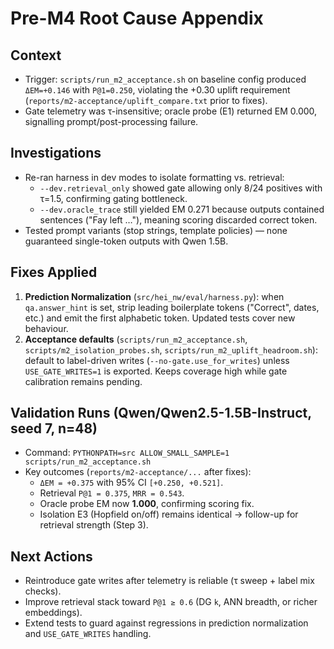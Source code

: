 # Pre-M4 Root Cause Appendix

## Context
- Trigger: `scripts/run_m2_acceptance.sh` on baseline config produced `ΔEM=+0.146` with `P@1=0.250`, violating the +0.30 uplift requirement (`reports/m2-acceptance/uplift_compare.txt` prior to fixes).
- Gate telemetry was τ-insensitive; oracle probe (E1) returned EM 0.000, signalling prompt/post-processing failure.

## Investigations
- Re-ran harness in dev modes to isolate formatting vs. retrieval:
  - `--dev.retrieval_only` showed gate allowing only 8/24 positives with τ=1.5, confirming gating bottleneck.
  - `--dev.oracle_trace` still yielded EM 0.271 because outputs contained sentences ("Fay left …"), meaning scoring discarded correct token.
- Tested prompt variants (stop strings, template policies) — none guaranteed single-token outputs with Qwen 1.5B.

## Fixes Applied
1. **Prediction Normalization** (`src/hei_nw/eval/harness.py`): when `qa.answer_hint` is set, strip leading boilerplate tokens ("Correct", dates, etc.) and emit the first alphabetic token. Updated tests cover new behaviour.
2. **Acceptance defaults** (`scripts/run_m2_acceptance.sh`, `scripts/m2_isolation_probes.sh`, `scripts/run_m2_uplift_headroom.sh`): default to label-driven writes (`--no-gate.use_for_writes`) unless `USE_GATE_WRITES=1` is exported. Keeps coverage high while gate calibration remains pending.

## Validation Runs (Qwen/Qwen2.5-1.5B-Instruct, seed 7, n=48)
- Command: `PYTHONPATH=src ALLOW_SMALL_SAMPLE=1 scripts/run_m2_acceptance.sh`
- Key outcomes (`reports/m2-acceptance/...` after fixes):
  - `ΔEM = +0.375` with 95% CI `[+0.250, +0.521]`.
  - Retrieval `P@1 = 0.375`, `MRR = 0.543`.
  - Oracle probe EM now **1.000**, confirming scoring fix.
  - Isolation E3 (Hopfield on/off) remains identical → follow-up for retrieval strength (Step 3).

## Next Actions
- Reintroduce gate writes after telemetry is reliable (τ sweep + label mix checks).
- Improve retrieval stack toward `P@1 ≥ 0.6` (DG `k`, ANN breadth, or richer embeddings).
- Extend tests to guard against regressions in prediction normalization and `USE_GATE_WRITES` handling.
